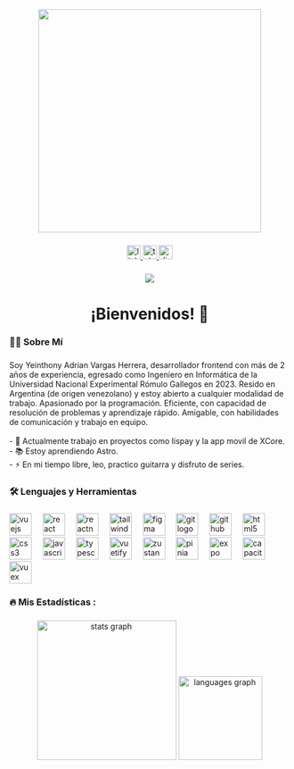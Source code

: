 <div align="center">
  <img height="400" src="https://miro.medium.com/v2/resize:fit:720/1*yw0TnheAGN-LPneDaTlaxw.gif"  />
</div>

###

<div align="center">
  <a href="https://www.linkedin.com/in/yeinthony-vargas-700987221/" target="_blank">
    <img src="https://img.shields.io/static/v1?message=LinkedIn&logo=linkedin&label=&color=0077B5&logoColor=white&labelColor=&style=for-the-badge" height="25" alt="linkedin logo"  />
  </a>
  <a href="https://t.me/Yeinthony" target="_blank">
    <img src="https://img.shields.io/static/v1?message=Telegram&logo=telegram&label=&color=2CA5E0&logoColor=white&labelColor=&style=for-the-badge" height="25" alt="telegram logo"  />
  </a>
  <a href="https://discordapp.com/users/796375277211090945" target="_blank">
    <img src="https://img.shields.io/static/v1?message=Discord&logo=discord&label=&color=7289DA&logoColor=white&labelColor=&style=for-the-badge" height="25" alt="discord logo"  />
  </a>
</div>

###

<div align="center">
  <img src="https://visitor-badge.laobi.icu/badge?page_id=Yeinthony.Yeinthony&"  />
</div>

###

<h1 align="center">¡Bienvenidos! 👋</h1>

###

<h3 align="left">👩‍💻  Sobre Mí</h3>

###

<p align="left">Soy Yeinthony Adrian Vargas Herrera, desarrollador frontend con más de 2 años de experiencia, egresado como Ingeniero en Informática de la Universidad Nacional Experimental Rómulo Gallegos en 2023. Resido en Argentina (de origen venezolano) y estoy abierto a cualquier modalidad de trabajo. Apasionado por la programación. Eficiente, con capacidad de resolución de problemas y aprendizaje rápido. Amigable, con habilidades de comunicación y trabajo en equipo.<br><br>- 🔭 Actualmente trabajo en proyectos como Iispay y la app movil de XCore.<br>- 📚 Estoy aprendiendo Astro.<br>- ⚡ En mi tiempo libre, leo, practico guitarra y disfruto de series.</p>

###

<h3 align="left">🛠 Lenguajes y Herramientas</h3>

###

<div align="left">
<img src="https://cdn.jsdelivr.net/gh/devicons/devicon/icons/vuejs/vuejs-original.svg" height="40" alt="vuejs logo"  />
  <img width="12" />
  <img src="https://cdn.jsdelivr.net/gh/devicons/devicon/icons/react/react-original.svg" height="40" alt="react logo"  />
  <img width="12" />
  <img src="https://cdn.jsdelivr.net/gh/devicon/icons/reactnative.svg" height="40" alt="reactnative logo"  />
  <img width="12" />
  <img src="https://cdn.jsdelivr.net/gh/devicons/devicon/icons/tailwindcss/tailwindcss-original-wordmark.svg" height="40" alt="tailwindcss logo"  />
  <img width="12" />
  <img src="https://cdn.jsdelivr.net/gh/devicons/devicon/icons/figma/figma-original.svg" height="40" alt="figma logo"  />
  <img width="12" />
  <img src="https://cdn.jsdelivr.net/gh/devicons/devicon/icons/git/git-original.svg" height="40" alt="git logo"  />
  <img width="12" />
  <img src="https://cdn.jsdelivr.net/gh/devicons/devicon/icons/github/github-original.svg" height="40" alt="github logo"  />
  <img width="12" />
  <img src="https://cdn.jsdelivr.net/gh/devicons/devicon/icons/html5/html5-original.svg" height="40" alt="html5 logo"  />
  <img width="12" />
  <img src="https://cdn.jsdelivr.net/gh/devicons/devicon/icons/css3/css3-original.svg" height="40" alt="css3 logo"  />
  <img width="12" />
  <img src="https://cdn.jsdelivr.net/gh/devicons/devicon/icons/javascript/javascript-original.svg" height="40" alt="javascript logo"  />
  <img width="12" />
  <img src="https://cdn.jsdelivr.net/gh/devicons/devicon/icons/typescript/typescript-original.svg" height="40" alt="typescript logo"  />
  <img width="12" />
  <img src="https://cdn.jsdelivr.net/gh/devicons/devicon/icons/vuetify/vuetify-original.svg" height="40" alt="vuetify logo"  />
  <img width="12" />
  <img src="https://raw.githubusercontent.com/simple-icons/simple-icons/develop/icons/zustand.svg" height="40" alt="zustand logo"  />
  <img width="12" />
  <img src="https://raw.githubusercontent.com/piniajs/pinia/develop/.github/pinia-logo.png" height="40" alt="pinia logo"  />
  <img width="12" />
  <img src="https://raw.githubusercontent.com/expo/expo/master/expo-go-icon.png" height="40" alt="expo logo"  />
  <img width="12" />
  <img src="https://raw.githubusercontent.com/ionic-team/capacitor-icons/master/capacitor-icon-color.png" height="40" alt="capacitor logo"  />
  <img width="12" />
  <img src="https://cdn.jsdelivr.net/gh/devicons/devicon/icons/vuex/vuex-original.svg" height="40" alt="vuex logo"  />
</div>

###

<h3 align="left">🔥   Mis Estadísticas :</h3>

###

<div align="center">
  <img src="https://github-readme-stats.vercel.app/api?username=Yeinthony&hide_title=false&hide_rank=false&show_icons=true&include_all_commits=true&count_private=true&disable_animations=false&theme=dracula&locale=es&hide_border=false&order=1" height="250" alt="stats graph"  />
  <img src="https://github-readme-stats.vercel.app/api/top-langs?username=Yeinthony&locale=es&hide_title=false&layout=compact&card_width=320&langs_count=5&theme=dracula&hide_border=false&order=2" height="150" alt="languages graph"  />
</div>

###
